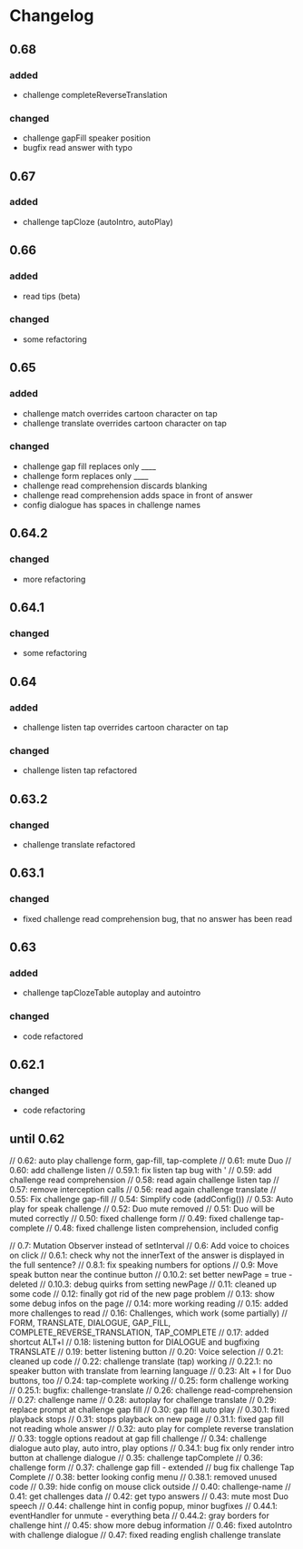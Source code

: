 # Changelog

## 0.68

### added

- challenge completeReverseTranslation

### changed

- challenge gapFill speaker position
- bugfix read answer with typo

## 0.67

### added

- challenge tapCloze (autoIntro, autoPlay)

## 0.66

### added

- read tips (beta)

### changed

- some refactoring

## 0.65

### added

- challenge match overrides cartoon character on tap
- challenge translate overrides cartoon character on tap

### changed

- challenge gap fill replaces only ____
- challenge form replaces only ____
- challenge read comprehension discards blanking
- challenge read comprehension adds space in front of answer
- config dialogue has spaces in challenge names

## 0.64.2

### changed

- more refactoring

## 0.64.1

### changed

- some refactoring

## 0.64

### added

- challenge listen tap overrides cartoon character on tap

### changed

- challenge listen tap refactored

## 0.63.2

### changed

- challenge translate refactored

## 0.63.1

### changed

- fixed challenge read comprehension bug, that no answer has been read

## 0.63

### added

- challenge tapClozeTable autoplay and autointro

### changed

- code refactored

## 0.62.1

### changed

- code refactoring

## until 0.62

// 0.62: auto play challenge form, gap-fill, tap-complete
// 0.61: mute Duo
// 0.60: add challenge listen
// 0.59.1: fix listen tap bug with '
// 0.59: add challenge read comprehension
// 0.58: read again challenge listen tap
// 0.57: remove interception calls
// 0.56: read again challenge translate
// 0.55: Fix challenge gap-fill
// 0.54: Simplify code (addConfig())
// 0.53: Auto play for speak challenge
// 0.52: Duo mute removed
// 0.51: Duo will be muted correctly
// 0.50: fixed challenge form
// 0.49: fixed challenge tap-complete
// 0.48: fixed challenge listen comprehension, included config

// 0.7: Mutation Observer instead of setInterval
// 0.6: Add voice to choices on click
// 0.6.1: check why not the innerText of the answer is displayed in the full sentence?
// 0.8.1: fix speaking numbers for options
// 0.9: Move speak button near the continue button
// 0.10.2: set better newPage = true - deleted
// 0.10.3: debug quirks from setting newPage
// 0.11: cleaned up some code
// 0.12: finally got rid of the new page problem
// 0.13: show some debug infos on the page
// 0.14: more working reading
// 0.15: added more challenges to read
// 0.16: Challenges, which work (some partially) // FORM, TRANSLATE, DIALOGUE, GAP_FILL, COMPLETE_REVERSE_TRANSLATION, TAP_COMPLETE
// 0.17: added shortcut ALT+l
// 0.18: listening button for DIALOGUE and bugfixing TRANSLATE
// 0.19: better listening button
// 0.20: Voice selection
// 0.21: cleaned up code
// 0.22: challenge translate (tap) working
// 0.22.1: no speaker button with translate from learning language
// 0.23: Alt + l for Duo buttons, too
// 0.24: tap-complete working
// 0.25: form challenge working
// 0.25.1: bugfix: challenge-translate
// 0.26: challenge read-comprehension
// 0.27: challenge name
// 0.28: autoplay for challenge translate
// 0.29: replace prompt at challenge gap fill
// 0.30: gap fill auto play
// 0.30.1: fixed playback stops
// 0.31: stops playback on new page
// 0.31.1: fixed gap fill not reading whole answer
// 0.32: auto play for complete reverse translation
// 0.33: toggle options readout at gap fill challenge
// 0.34: challenge dialogue auto play, auto intro, play options
// 0.34.1: bug fix only render intro button at challenge dialogue
// 0.35: challenge tapComplete
// 0.36: challenge form
// 0.37: challenge gap fill - extended
// bug fix challenge Tap Complete
// 0.38: better looking config menu
// 0.38.1: removed unused code
// 0.39: hide config on mouse click outside
// 0.40: challenge-name
// 0.41: get challenges data
// 0.42: get typo answers
// 0.43: mute most Duo speech
// 0.44: challenge hint in config popup, minor bugfixes
// 0.44.1: eventHandler for unmute - everything beta
// 0.44.2: gray borders for challenge hint
// 0.45: show more debug information
// 0.46: fixed autoIntro with challenge dialogue
// 0.47: fixed reading english challenge translate
